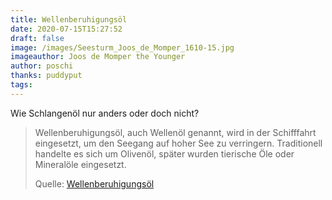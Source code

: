 ```yaml
---
title: Wellenberuhigungsöl
date: 2020-07-15T15:27:52
draft: false
image: /images/Seesturm_Joos_de_Momper_1610-15.jpg
imageauthor: Joos de Momper the Younger
author: poschi
thanks: puddyput
tags: 
---
```


Wie Schlangenöl nur anders oder doch nicht?

> Wellenberuhigungsöl, auch Wellenöl genannt, wird in der Schifffahrt
> eingesetzt, um den Seegang auf hoher See zu verringern. Traditionell handelte
> es sich um Olivenöl, später wurden tierische Öle oder Mineralöle eingesetzt.
>
> Quelle: [Wellenberuhigungsöl](https://de.m.wikipedia.org/wiki/Wellenberuhigungs%C3%B6l)
